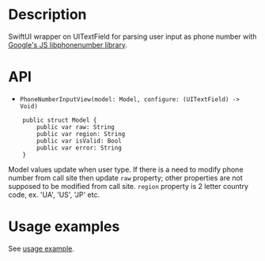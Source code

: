 # Description

SwiftUI wrapper on UITextField for parsing user input as phone number with
[Google's JS libphonenumber library](https://github.com/google/libphonenumber/tree/master/javascript).

# API

- `PhoneNumberInputView(model: Model, configure: (UITextField) -> Void)`
```
    public struct Model {
        public var raw: String
        public var region: String
        public var isValid: Bool
        public var error: String
    }
```
Model values update when user type. If there is a need to modify phone number from call site then update `raw` property; other properties are not supposed to be modified from call site.
`region` property is 2 letter country code, ex. 'UA', 'US', 'JP' etc.

# Usage examples
See [usage example](https://github.com/alex1704/PhoneNumberInputViewExample).
